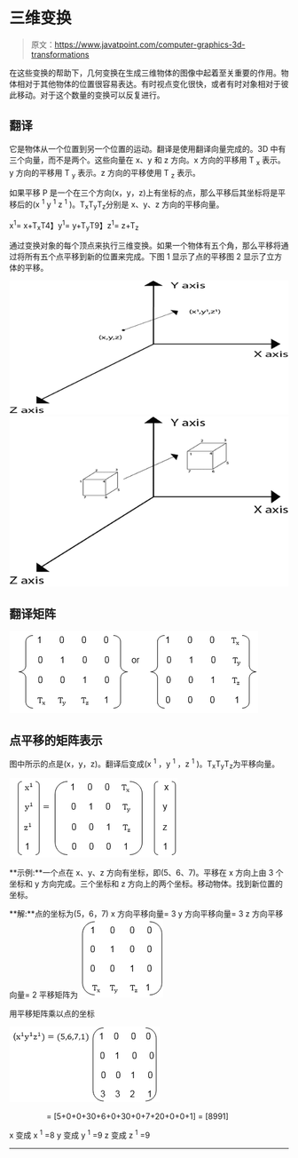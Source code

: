 # 三维变换

> 原文：<https://www.javatpoint.com/computer-graphics-3d-transformations>

在这些变换的帮助下，几何变换在生成三维物体的图像中起着至关重要的作用。物体相对于其他物体的位置很容易表达。有时视点变化很快，或者有时对象相对于彼此移动。对于这个数量的变换可以反复进行。

## 翻译

它是物体从一个位置到另一个位置的运动。翻译是使用翻译向量完成的。3D 中有三个向量，而不是两个。这些向量在 x、y 和 z 方向。x 方向的平移用 T <sub>x</sub> 表示。y 方向的平移用 T <sub>y</sub> 表示。z 方向的平移使用 T <sub>z</sub> 表示。

如果平移 P 是一个在三个方向(x，y，z)上有坐标的点，那么平移后其坐标将是平移后的(x <sup>1</sup> y <sup>1</sup> z <sup>1</sup> )。T<sub>x</sub>T<sub>y</sub>T<sub>z</sub>分别是 x、y、z 方向的平移向量。

x<sup>1</sup>= x+T<sub>x</sub>T4】y<sup>1</sup>= y+T<sub>y</sub>T9】z<sup>1</sup>= z+T<sub>z</sub>

通过变换对象的每个顶点来执行三维变换。如果一个物体有五个角，那么平移将通过将所有五个点平移到新的位置来完成。下图 1 显示了点的平移图 2 显示了立方体的平移。

![Three Dimensional Transformations](img/dc5277401ef67f734152d42dfd5aa088.png)
![Three Dimensional Transformations](img/b0155ed9631f57932fb5d6a4d55c2434.png)

## 翻译矩阵

![Three Dimensional Transformations](img/ca26cea6c1f9b5b1fe254c148707e5b8.png)

## 点平移的矩阵表示

图中所示的点是(x，y，z)。翻译后变成(x <sup>1</sup> ，y <sup>1</sup> ，z <sup>1</sup> )。T<sub>x</sub>T<sub>y</sub>T<sub>z</sub>为平移向量。

![Three Dimensional Transformations](img/2c5cd698c613ae4e9cc9c02231ecce83.png)

**示例:**一个点在 x、y、z 方向有坐标，即(5、6、7)。平移在 x 方向上由 3 个坐标和 y 方向完成。三个坐标和 z 方向上的两个坐标。移动物体。找到新位置的坐标。

**解:**点的坐标为(5，6，7)
x 方向平移向量= 3
y 方向平移向量= 3
z 方向平移向量= 2
平移矩阵为
![Three Dimensional Transformations](img/bf3d284b38e429ef3a371235ab1f3826.png)

用平移矩阵乘以点的坐标

![Three Dimensional Transformations](img/cac747c9559b0942db9a83bbaf06f1b2.png)

                 = [5+0+0+30+6+0+30+0+7+20+0+0+1] = [8991]

x 变成 x <sup>1</sup> =8
y 变成 y <sup>1</sup> =9
z 变成 z <sup>1</sup> =9

* * *